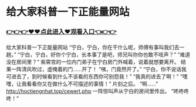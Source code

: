 # 给大家科普一下正能量网站

### <a href="https://https://github.com/lourv/hair/issues/1">👉👉👉♥♥点此进入♥观看入口👈👉👉</a>

给大家科普一下正能量网站
“宁白，宁白，你在干什么呢，师傅有事叫我们去一趟。”
    “宁白，宁白，好你个宁白，长本事了是吧，师兄叫你你也敢不吱声？”
    “难道没在房间里？”
    紫霄宫的一位内门弟子在宁白房门外喊着，说着就想要离开。
    结果一阵清风吹过，虚掩着的门……开了！
    “咦，门竟然开了。”
    “宁白，你不说话我可进去了，到时候看到什么不该看的东西你可别怨我！”
    “我真的进去了啊！”
    “嘿嘿，让我看看你又在做什么不可描述的事情！”
    片刻之后。
    “啊……”
   http://hoctiengnhat.top/cewert.php 
    一阵惊叫声从宁白的房间里传出。
    “咚咚咚咚！”
